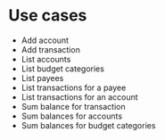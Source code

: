 # Use cases
* Add account
* Add transaction
* List accounts
* List budget categories
* List payees
* List transactions for a payee
* List transactions for an account
* Sum balance for transaction
* Sum balances for accounts
* Sum balances for budget categories
